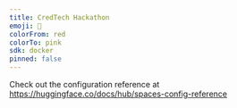 ```yaml
---
title: CredTech Hackathon
emoji: 🐨
colorFrom: red
colorTo: pink
sdk: docker
pinned: false
---
```


Check out the configuration reference at https://huggingface.co/docs/hub/spaces-config-reference
